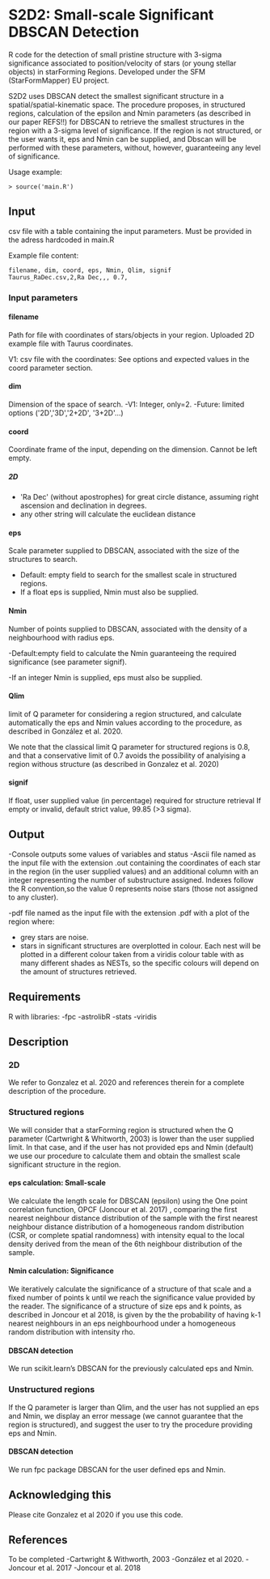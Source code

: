 # S2D2: Small-scale Significant DBSCAN Detection

R code for the detection of small pristine structure with 3-sigma significance associated to position/velocity of stars (or young stellar objects) in starForming Regions. Developed under the SFM (StarFormMapper) EU project.

S2D2 uses DBSCAN detect the smallest significant structure in a spatial/spatial-kinematic space. The procedure proposes, in structured regions, calculation of the epsilon and Nmin parameters (as described in our paper REFS!!) for DBSCAN to retrieve the smallest structures in the region with a 3-sigma level of significance. If the region is not structured, or the user wants it, eps and Nmin can be supplied, and Dbscan will be performed with these parameters, without, however, guaranteeing any level of significance.

Usage example:

```
> source('main.R')
```

## Input

csv file with a table containing the input parameters. Must be provided in the adress hardcoded in main.R

Example file content:
```
filename, dim, coord, eps, Nmin, Qlim, signif
Taurus_RaDec.csv,2,Ra Dec,,, 0.7,
```

### Input parameters

#### filename
Path for file with coordinates of stars/objects in your region. Uploaded 2D example file with Taurus coordinates.

V1: csv file with the coordinates: See options and expected values in the coord parameter section.

#### dim
Dimension of the space of search.
-V1: Integer, only=2.
-Future: limited options ('2D','3D','2+2D', '3+2D'...)

#### coord
Coordinate frame of the input, depending on the dimension. Cannot be left empty.
##### 2D
- 'Ra Dec' (without apostrophes) for great circle distance, assuming right ascension and declination in degrees.
- any other string will calculate the euclidean distance

#### eps
Scale parameter supplied to DBSCAN, associated with the size of the structures to search.

- Default: empty field to search for the smallest scale in structured regions.
- If a float eps is supplied, Nmin must also be supplied.


#### Nmin
Number of points supplied to DBSCAN, associated with the density of a neighbourhood with radius eps.

-Default:empty field to calculate the Nmin guaranteeing  the required significance (see parameter signif).

-If an integer Nmin is supplied, eps must also be supplied.

#### Qlim
limit of Q parameter for considering a region structured, and calculate automatically the eps and Nmin values according to the procedure, as described in González et al. 2020.

We note that the classical limit Q parameter for structured regions is 0.8, and that a conservative limit of 0.7 avoids the possibility of analyising a region withous structure (as described in Gonzalez et al. 2020)

#### signif
If float, user supplied value (in percentage) required for structure retrieval
If empty or invalid, default strict value, 99.85 (>3 sigma).
## Output
-Console outputs some values of variables and status 
-Ascii file named as the input file with the extension .out containing the coordinates of each star in the region (in the  user supplied values) and an additional column with an integer representing the number of substructure assigned. Indexes follow the R convention,so the value 0 represents noise stars (those not assigned to any cluster).

-pdf file named as the input file with the extension .pdf with a plot of the region where:
  - grey stars are noise.
  - stars in significant structures are overplotted in colour. Each nest will be plotted in a different colour taken from a viridis colour table with as many different shades as NESTs, so the specific colours will depend on the amount of structures retrieved. 

## Requirements
R with libraries:
	-fpc
	-astrolibR
	-stats
	-viridis
## Description

### 2D
We refer to Gonzalez et al. 2020 and references therein for a complete description of the procedure.

### Structured regions
We will consider that a starForming region is structured when the Q parameter (Cartwright & Whitworth, 2003) is lower than the user supplied limit. 
In that case, and if the user has not provided eps and Nmin (default) we use our procedure to calculate them and obtain the smallest scale significant structure in the region.

#### eps calculation: Small-scale
We calculate the length scale for DBSCAN (epsilon) using the One point correlation function, OPCF (Joncour et al. 2017) , comparing the first nearest neighbour distance distribution of the sample with the first nearest neighbour distance distribution of a homogeneous random distribution (CSR, or complete spatial randomness) with intensity equal to the local density derived from the mean of the 6th neighbour distribution of the sample.

#### Nmin calculation: Significance
We iteratively calculate the significance of a structure of that scale and a fixed number of points k until we reach the significance value provided by the reader. The significance of a structure of size eps and k points, as described in Joncour et al 2018, is given by the the probability of having k-1 nearest neighbours in an eps neighbourhood under a homogeneous random distribution with intensity rho.

#### DBSCAN detection

We run scikit.learn’s DBSCAN for the previously calculated eps and Nmin. 


### Unstructured regions

If the Q parameter is larger than Qlim, and the user has not supplied an eps and Nmin, we display an error message (we cannot guarantee that the region is structured), and suggest the user to try the procedure providing eps and Nmin.

#### DBSCAN detection
We run fpc package DBSCAN for the user defined eps and Nmin.

## Acknowledging this
Please cite Gonzalez et al 2020 if you use this code. 

## References

To be completed
-Cartwright & Withworth, 2003
-González et al 2020.
-Joncour et al. 2017
-Joncour et al. 2018


